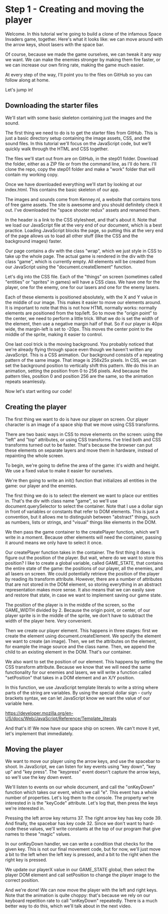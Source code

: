 # Step 1 - Creating and moving the player

Welcome. In this tutorial we're going to build a clone of the infamous Space Invaders game, together. Here's what it looks like: we can move around with the arrow keys, shoot lasers with the space bar.

Of course, because we made the game ourselves, we can tweak it any way we want. We can make the enemies stronger by making them fire faster, or we can increase our own firing rate, making the game much easier.

At every step of the way, I'll point you to the files on GitHub so you can follow along at home.

Let's jump in!

## Downloading the starter files

We'll start with some basic skeleton containing just the images and the sound.

The first thing we need to do is to get the starter files from GitHub. This is just a basic directory setup containing the image assets, CSS, and the sound files. In this tutorial we'll focus on the JavaScript code, but we'll quickly walk through the HTML and CSS together.

The files we'll start out from are on GitHub, in the step01 folder. Download the folder, either as a ZIP file or from the command line, as I'll do here. I'll clone the repo, copy the step01 folder and make a "work" folder that will contain my working copy.

Once we have downloaded everything we'll start by looking at our index.html. This contains the basic skeleton of our app.

The images and sounds come from Kenney.nl, a website that contains tons of free game assets. The site is awesome and you should definitely check it out. I've downloaded the "space shooter redux" assets and renamed them.

In the header is a link to the CSS stylesheet, and that's about it. Note that we load our JavaScript file at the very end of our document, which is a best practice. Loading JavaScript blocks the page, so putting this at the very end of the page allows us to load all other stuff (like the CSS and the background images) faster.

Our page contains a div with the class "wrap", which we just style in CSS to take up the whole page. The actual game is rendered in the div with the class "game", which is currently empty. All elements will be created from our JavaScript using the "document.createElement" function.

Let's dig into the CSS file. Each of the "things" on screen (sometimes called "entities" or "sprites" in games) will have a CSS class. We have one for the player, one for the enemy, one for our lasers and one for the enemy lasers.

Each of these elements is positioned absolutely, with the X and Y value in the middle of our image. This makes it easier to move our elements around. It is important to note that this is not how HTML normally works: normally elements are positioned from the top/left. So to move the "origin point" to the center, we need to perform a little trick. What we do is set the width of the element, then use a negative margin half of that. So if our player is 40px wide, the margin-left is set to -20px. This moves the center point to the middle of the sprite, making it easier to control.

One last cool trick is the moving background. You probably noticed that we're already flying through space even though we haven't written any JavaScript. This is a CSS animation. Our background consists of a repeating pattern of the same image. That image is 256x25x pixels. In CSS, we can set the background position to vertically shift this pattern. We do this in an animation, setting the position from 0 to 256 pixels. And because the pattern tiles, position 0 and position 256 are the same, so the animation repeats seamlessly.

Now let's start writing our code!

## Creating the player

The first thing we want to do is have our player on screen. Our player character is an image of a space ship that we move using CSS transforms.

There are two basic ways in CSS to move elements on the screen: using the "left" and "top" attributes, or using CSS transforms. I've tried both and CSS transforms turned out to be faster. That's because the browser can put these elements on separate layers and move them in hardware, instead of repainting the whole screen.

To begin, we're going to define the area of the game: it's width and height. We use a fixed value to make it easier for ourselves.

We're then going to write an init() function that initializes all entities in the game: our player and the enemies.

The first thing we do is to select the element we want to place our entities in. That's the div with class name "game", so we'll use document.querySelector to select the container. Note that I use a dollar sign in front of variables or constants that refer to DOM elements. This is just a convention, but it allows me to distinguish between "abstract" things, such as numbers, lists or strings, and "visual" things like elements in the DOM.

We then pass the game container to the createPlayer function, which we'll write in a moment. Because other elements will need the container, passing it around means we only have to select it once.

Our createPlayer function takes in the container. The first thing it does is figure out the position of the player. But wait, where do we want to store this position? I like to create a global variable, called GAME_STATE, that contains the entire state of the game: the positions of our player, all the enemies, and all lasers on screen. We could potentially retrieve the position of the player by reading its transform attribute. However, there are a number of attributes that are not stored in the DOM element, so storing everything in an abstract representation makes more sense. It also means that we can easily save and restore that state, in case we want to implement saving our game state.

The position of the player is in the middle of the screen, so the GAME_WIDTH divided by 2. Because the origin point, or center, of our player sprite is in the middle of the sprite, we don't have to subtract the width of the player here. Very convenient.

Then we create our player element. This happens in three stages: first we create the element using document.createElement. We specify the element we want to create (an image). Then, we set the attributes on the element, for example the image source and the class name. Then, we append the child to an existing element in the DOM. That's our container.

We also want to set the position of our element. This happens by setting the CSS transform attribute. Because we know that we will need the same functionality for our enemies and lasers, we will write a function called "setPosition" that takes in a DOM element and an X/Y position.

In this function, we use JavaScript template literals to write a string where parts of the string are variables. By using the special dollar sign - curly brackets syntax, we can let JavaScript know we want the value of our variable here.

https://developer.mozilla.org/en-US/docs/Web/JavaScript/Reference/Template_literals

And that's it! We now have our space ship on screen. We can't move it yet, let's implement that immediately.

## Moving the player

We want to move our player using the arrow keys, and use the spacebar to shoot. In JavaScript, we can listen for key events using "key down", "key up" and "key press". The "keypress" event doesn't capture the arrow keys, so we'll use the key down event.

We'll listen to events on our whole document, and call the "onKeyDown" function which takes our event, which we call "e". This event has a whole number of properties. Let's log them to the console. The property we're interested in is the "keyCode" attribute. Let's log that, then press the keys we're interested in.

Pressing the left arrow key returns 37. The right arrow key has key code 39. And finally, the spacebar has key code 32. Since we don't want to hard-code these values, we'll write constants at the top of our program that give names to these "magic" values.

In our onKeyDown handler, we can write a condition that checks for the given key. This is not our final movement code, but for now, we'll just move a bit to the left when the left key is pressed, and a bit to the right when the right key is pressed.

We update our playerX value in our GAME_STATE global, then select the player DOM element and call setPosition to change the player image to the correct position.

And we're done! We can now move the player with the left and right keys. Note that the animation is quite choppy: that's because we rely on our keyboard repetition rate to call "onKeyDown" repeatedly. There is a much better way to do this, which we'll talk about in the next video.

